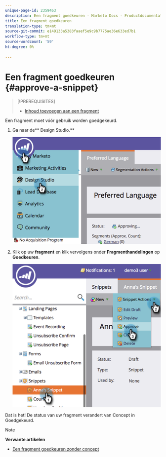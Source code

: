 ```yaml
---
unique-page-id: 2359463
description: Een fragment goedkeuren - Marketo Docs - Productdocumentatie
title: Een fragment goedkeuren
translation-type: tm+mt
source-git-commit: e149133a5383faaef5e9c9b7775ae36e633ed7b1
workflow-type: tm+mt
source-wordcount: '59'
ht-degree: 0%

---
```



# Een fragment goedkeuren {#approve-a-snippet}

>[!PREREQUISITES]
>
>* [Inhoud toevoegen aan een fragment](add-content-to-a-snippet.md)

>



Een fragment moet vóór gebruik worden goedgekeurd.

1. Ga naar de** Design Studio.**

   ![](assets/image2014-9-16-8-3a55-3a15.png)

1. Klik op uw **fragment** en klik vervolgens onder **Fragmenthandelingen** op **Goedkeuren**.

   ![](assets/image2014-9-16-8-3a55-3a24.png)

Dat is het! De status van uw fragment verandert van Concept in Goedgekeurd.

>[!NOTE]
>
>**Verwante artikelen**
>
>* [Een fragment goedkeuren zonder concept](approve-a-snippet-with-no-draft.md)

>



